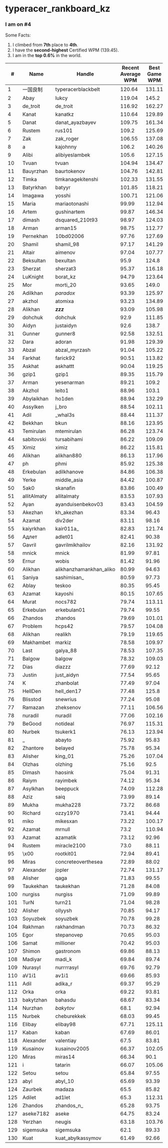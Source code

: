 # typeracer_rankboard_kz

### I am on #4

Some Facts:
1. I climbed from **7th** place to **4th**.
2. I have the **second-highest** Certified WPM (139.45).
3. I am in the **top 0.6%** in the world.

| #  | Name        | Handle                | Recent Average WPM | Best Game WPM | Certified WPM |
|----|-------------|-----------------------|--------------------|---------------|---------------|
| 1  | 一国良制    | typeracerblackbelt    | 120.64             | 131.11        | 134.9          |
| 2  | Abay        | lukcy                 | 119.04             | 145.2         | 112.12        |
| 3  | de_troit    | de_troit              | 116.92             | 162.27        | 126.46        |
| 4  | Kanat      | kanatkz               | 110.64             | 129.89        | 139.45        |
| 5  | Danat       | danat_ayazbayev       | 109.75             | 161.34        | 142.01        |
| 6  | Rustem      | rus101                | 109.2              | 125.69        | 123.03        |
| 7  | Zak         | zak_roger             | 106.55             | 137.08        | 112.4         |
| 8  | a           | kajohnny              | 106.2              | 140.26        | 117.86        |
| 9  | Alibi       | alibiyeslambek        | 105.6              | 127.15        | 112.23        |
| 10 | Tvuan       | tvuan                 | 104.94             | 134.47        | 116.07        |
| 11 | Bauyrzhan   | baurtokenov           | 104.76             | 142.81        | 117.63        |
| 12 | Timka       | timkanagekitenshi     | 102.33             | 131.55        | 113.45        |
| 13 | Batyrkhan   | batyyr                | 101.85             | 118.21        | 96.55         |
| 14 | Imagawa     | yosshi                | 100.71             | 121.06        | 95.05         |
| 15 | Maria       | mariaotonashi         | 99.99              | 112.94        | 90.21         |
| 16 | Artem       | gushinartem           | 99.87              | 146.34        | 127.43        |
| 17 | dimash      | dsquared_210t93       | 98.97              | 124.03        | 100.32        |
| 18 | Arman       | arman15               | 98.75              | 112.77        | 86.33         |
| 19 | Pernekhan   | 10bd02006             | 97.76              | 127.69        | 116.61        |
| 20 | Shamil      | shamil_98             | 97.17              | 141.29        | 113.08        |
| 21 | Altair      | aimenov               | 97.04              | 107.77        | 92.19         |
| 22 | Beksultan   | bexultan              | 95.9               | 124.8         | 93.86         |
| 23 | Sherzat     | sherzat3              | 95.37              | 116.18        | 90.5          |
| 24 | LuKnight    | borat_kz              | 94.79              | 123.64        | 100.02        |
| 25 | Mor         | morti_20              | 93.65              | 149.0         | 121.07        |
| 26 | Adilkhan    | _paradox_             | 93.39              | 125.97        | 100.96        |
| 27 | akzhol      | atomixa               | 93.23              | 134.89        | 106.75        |
| 28 | Alikhan     | ___zzz___             | 93.09              | 105.98        | 98.18         |
| 29 | dohchuk     | dohchuk               | 92.9               | 111.85        | 89.93         |
| 30 | Aidyn       | justaidyn             | 92.6               | 138.7         | 122.86        |
| 31 | Gunner      | gunner8               | 92.58              | 132.51        | 101.75        |
| 32 | Dara        | adoran                | 91.98              | 129.39        | 107.47        |
| 33 | Abzal       | abzal_myrzash         | 91.04              | 105.22        | 98.04         |
| 34 | Farkhat     | farick92              | 90.51              | 113.82        | 98.11         |
| 35 | Askhat      | askhattt              | 90.04              | 119.25        | 91.84         |
| 36 | gzip1       | gzip1                 | 89.35              | 115.79        | 89.16         |
| 37 | Arman       | yesenarman            | 89.21              | 109.2         | 89.28         |
| 38 | Akzhol      | leito1                | 88.96              | 103.1         | 81.99         |
| 39 | Abylaikhan  | ho1den                | 88.94              | 132.29        | 105.04        |
| 40 | Assylken    | j_bro                 | 88.54              | 102.11        | 80.33         |
| 41 | Adil        | _whal3s               | 88.44              | 111.37        | 87.83         |
| 42 | Bekkhan     | bkun                  | 88.16              | 123.95        | 113.13        |
| 43 | Temirulan   | mtemirulan            | 86.28              | 123.74        | 97.22         |
| 44 | sabitovski  | tursabihami           | 86.22              | 109.09        | 109.12        |
| 45 | Ximiz       | ximiz                 | 86.22              | 115.81        | 87.28         |
| 46 | Alikhan     | alikhan880            | 86.13              | 117.96        | 95.16         |
| 47 | ph          | phmi                  | 85.92              | 125.38        | 101.36        |
| 48 | Erkebulan   | adilkhanove           | 84.86              | 106.38        | 80.11         |
| 49 | Yerke       | middle_asia           | 84.42              | 100.87        | 85.57         |
| 50 | 5ak0        | skanafin              | 83.86              | 100.49        | 81.04         |
| 51 | allitAlmaty | allitalmaty           | 83.53              | 107.93        | 84.13         |
| 52 | Ayan        | ayanduisenbekov03     | 83.43              | 104.59        | 101.91        |
| 53 | Akezhan     | kh_akezhan            | 83.34              | 96.43         | 0.0           |
| 54 | Azamat      | div2der               | 83.11              | 98.16         | 0.0           |
| 55 | kaiyrkhan   | kair011a_             | 82.83              | 121.74        | 113.08        |
| 56 | Адлет      | adlet01               | 82.41              | 90.38         | 0.0            |
| 57 | Gavril      | gavrilmikhailov       | 82.16              | 131.92        | 100.03        |
| 58 | mnick       | mnick                 | 81.99              | 97.81         | 0.0           |
| 59 | Ernur      | wobis                 | 81.42              | 91.96         | 0.0           |
| 60 | Alikhan    | alikhanzhamankhan_aliko | 80.99            | 94.63         | 0.0           |
| 61 | Saniya     | sashimisan_           | 80.59              | 97.73         | 0.0           |
| 62 | Ablay      | teskoo                | 80.35              | 95.45         | 0.0           |
| 63 | Azamat     | kayoshi               | 80.15              | 107.65        | 87.82         |
| 64 | Murat      | nocs782               | 79.74              | 113.11        | 89.91         |
| 65 | Erkebulan  | erkebulan01           | 79.74              | 99.55         | 0.0           |
| 66 | Zhandos    | zhandos               | 79.69              | 101.01        | 99.04         |
| 67 | Problem    | hcps42                | 79.57              | 104.08        | 87.7          |
| 68 | Alikhan    | realikh               | 79.19              | 119.65        | 90.29         |
| 69 | Makhambet  | markiz                | 78.58              | 109.97        | 88.23         |
| 70 | Last       | galya_88              | 78.53              | 107.35        | 82.09         |
| 71 | Balgow     | balgow                | 78.32              | 109.03        | 85.07         |
| 72 | Dias       | diazzz                | 77.69              | 92.12         | 0.0           |
| 73 | Justin     | just_aidyn            | 77.54              | 95.65         | 0.0           |
| 74 | K          | zhanbolat             | 77.49              | 97.04         | 0.0           |
| 75 | HellDen    | hell_den17            | 77.48              | 125.8         | 99.18         |
| 76 | Blisstod   | snewrius              | 77.24              | 95.08         | 0.0           |
| 77 | Ramazan    | zheksenov             | 77.11              | 106.56        | 124.92        |
| 78 | nuradil    | nuradil               | 77.06              | 102.16        | 78.99         |
| 79 | BeGood     | notideal              | 76.97              | 115.31        | 89.95         |
| 80 | Nurbek     | tsukerk1              | 76.13              | 123.94        | 95.43         |
| 81 | _          | abayto                | 75.92              | 95.83         | 0.0           |
| 82 | Zhantore   | belayed               | 75.78              | 95.34         | 79.68         |
| 83 | Alisher    | king_01               | 75.26              | 107.04        | 89.09         |
| 84 | Olzhas     | olzhing               | 75.16              | 92.5          | 0.0           |
| 85 | Dimash     | haosink               | 75.04              | 91.31         | 0.0           |
| 86 | Raiym      | rayimbek              | 74.12              | 95.34         | 0.0           |
| 87 | Asylkhan   | beeppuck              | 74.09              | 112.28        | 85.16         |
| 88 | Aziz       | saiq                  | 73.99              | 89.14         | 0.0           |
| 89 | Mukha      | mukha228              | 73.72              | 86.68         | 0.0           |
| 90 | Richard    | ozzy1970              | 73.41              | 94.44         | 0.0           |
| 91 | miko       | mikesxan              | 73.22              | 100.17        | 80.4          |
| 92 | Azamat     | mrnull                | 73.2               | 110.94        | 89.38         |
| 93 | Azamat     | azamatik              | 73.12              | 92.96         | 92.09         |
| 94 | Rustem     | miracle2100           | 73.0               | 88.11         | 0.0           |
| 95  | \x00       | rootkit01             | 72.94              | 89.41         | 0.0           |
| 96  | Miras      | concreteoverthesea    | 72.89              | 88.02         | 0.0           |
| 97  | Alexander  | jopler                | 72.74              | 131.17        | 102.27        |
| 98  | Alisher    | qaga                  | 71.83              | 99.55         | 0.0           |
| 99  | Taukekhan  | taukekhan             | 71.28              | 84.08         | 0.0           |
| 100 | nurgiss    | nurgiss               | 71.09              | 99.89         | 0.0           |
| 101 | TurN       | turn21                | 71.04              | 98.28         | 0.0           |
| 102 | Alisher    | ollyysh               | 70.85              | 94.17         | 0.0           |
| 103 | Soyuzbek   | soyuzbek              | 70.78              | 99.28         | 0.0           |
| 104 | Rakhman    | rakhandman            | 70.73              | 86.32         | 0.0           |
| 105 | Egor       | stepanovep            | 70.65              | 95.03         | 0.0           |
| 106 | Samat      | millioner             | 70.42              | 95.03         | 0.0           |
| 107 | Shimon     | gastronom             | 69.86              | 88.13         | 0.0           |
| 108 | Madiyar    | madi_k                | 69.84              | 89.74         | 0.0           |
| 109 | Nurasyl    | nurrrrasyl            | 69.76              | 92.79         | 0.0           |
| 110 | aV1i1     | av1i1                 | 69.66              | 85.93         | 0.0           |
| 111 | Adil      | adika_r               | 69.37              | 95.29         | 0.0           |
| 112 | Orka      | orka                  | 69.22              | 93.81         | 0.0           |
| 113 | bakytzhan | bahasdu               | 68.67              | 83.34         | 0.0           |
| 114 | Nurzhan   | _bakytov_             | 68.1               | 92.94         | 0.0           |
| 115 | Nurbek   | cheburekkek           | 68.03              | 99.45         | 0.0           |
| 116 | Elibay   | elibay98              | 67.71              | 125.11        | 112.07        |
| 117 | Kaban    | kaban                 | 67.69              | 86.01         | 0.0           |
| 118 | Alexander | valentiay             | 67.5               | 83.81         | 0.0           |
| 119 | Kusainov  | kusainov2005          | 66.37              | 102.05        | 85.11        |
| 120 | Miras    | miras14               | 66.34              | 90.1          | 0.0           |
| 121 | i        | tatarin               | 66.07              | 105.06        | 78.46         |
| 122 | Setou    | setou                 | 65.84              | 97.55         | 79.44         |
| 123 | abyl     | abyl_10               | 65.69              | 93.39         | 0.0           |
| 124 | Zaurbek  | madaza                | 65.5               | 85.82         | 0.0           |
| 125 | Adilet   | ad1let                | 65.3               | 112.31        | 91.45         |
| 126 | Zhandos  | zhandos_n_            | 65.28              | 93.75         | 0.0           |
| 127 | aseke7182 | aseke                 | 64.75              | 83.24         | 0.0          |
| 128 | Yerzhan  | neugis                | 63.18              | 103.76        | 92.86         |
| 129 | sigemsuka | sigemsuka             | 62.1               | 89.33         | 0.0          |
| 130 | Kuat     | kuat_abylkassymov     | 61.49               | 92.66          | 0.0         |



